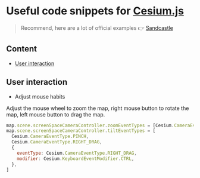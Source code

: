 # Useful code snippets for [Cesium.js](https://cesium.com/cesiumjs/)

> Recommend, here are a lot of official examples :point_right: [Sandcastle](https://sandcastle.cesium.com/)

## Content

- [User interaction](#user-interaction)

## User interaction

- Adjust mouse habits

Adjust the mouse wheel to zoom the map, right mouse button to rotate the map, left mouse button to drag the map.

```js
map.scene.screenSpaceCameraController.zoomEventTypes = [Cesium.CameraEventType.WHEEL, Cesium.CameraEventType.PINCH]
map.scene.screenSpaceCameraController.tiltEventTypes = [
  Cesium.CameraEventType.PINCH,
  Cesium.CameraEventType.RIGHT_DRAG,
  {
    eventType: Cesium.CameraEventType.RIGHT_DRAG,
    modifier: Cesium.KeyboardEventModifier.CTRL,
  },
]
```
